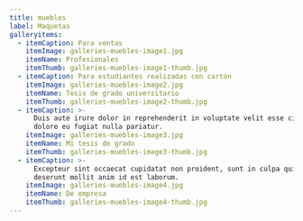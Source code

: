 ```yaml
---
title: muebles
label: Maquetas
galleryitems:
  - itemCaption: Para ventas
    itemImage: galleries-muebles-image1.jpg
    itemName: Profesionales
    itemThumb: galleries-muebles-image1-thumb.jpg
  - itemCaption: Para estudiantes realizadas con cartón
    itemImage: galleries-muebles-image2.jpg
    itemName: Tesis de grado universitario
    itemThumb: galleries-muebles-image2-thumb.jpg
  - itemCaption: >-
      Duis aute irure dolor in reprehenderit in voluptate velit esse cillum
      dolore eu fugiat nulla pariatur.
    itemImage: galleries-muebles-image3.jpg
    itemName: Mi tesis de grado
    itemThumb: galleries-muebles-image3-thumb.jpg
  - itemCaption: >-
      Excepteur sint occaecat cupidatat non proident, sunt in culpa qui officia
      deserunt mollit anim id est laborum.
    itemImage: galleries-muebles-image4.jpg
    itemName: De empresa
    itemThumb: galleries-muebles-image4-thumb.jpg
---
```


